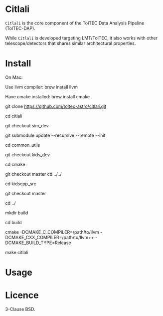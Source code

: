 # Citlali

`Citlali` is the core component of the TolTEC Data Analysis Pipeline
(TolTEC-DAP).


While `Citlali` is developed targeting LMT/TolTEC, it also works with
other telescope/detectors that shares similar architectural properties.


# Install

On Mac:

Use llvm compiler:
brew install llvm

Have cmake installed:
brew install cmake

git clone https://github.com/toltec-astro/citlali.git

cd citlali

git checkout sim_dev

git submodule update --recursive --remote --init

cd common_utils

git checkout kids_dev

cd cmake

git checkout master cd ../../

cd kidscpp_src

git checkout master

cd ../

mkdir build

cd build

cmake -DCMAKE_C_COMPILER=/path/to/llvm -DCMAKE_CXX_COMPILER=/path/to/llvm++ -DCMAKE_BUILD_TYPE=Release

make citlali




# Usage

<usage>


# Licence

3-Clause BSD.
